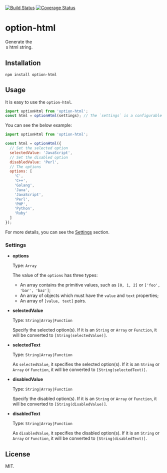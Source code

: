 [![Build Status](https://travis-ci.org/Alex1990/option-html.svg?branch=master)](https://travis-ci.org/Alex1990/option-html)
[![Coverage Status](https://coveralls.io/repos/github/Alex1990/option-html/badge.svg?branch=master)](https://coveralls.io/github/Alex1990/option-html?branch=master)

# option-html

Generate the <option>s html string.

## Installation

```shell
npm install option-html
```

## Usage

It is easy to use the `option-html`.

```js
import optionHtml from 'option-html';
const html = optionHtml(settings); // The `settings` is a configurable object
```

You can see the below example:

```js
import optionHtml from 'option-html';

const html = optionHtml({
  // Set the selected option
  selectedValue: 'JavaScript',
  // Set the disabled option
  disabledValue: 'Perl',
  // The options
  options: [
    'C',
    'C++',
    'Golang',
    'Java',
    'JavaScript',
    'Perl',
    'PHP',
    'Python',
    'Ruby'
  ]
});
```

For more details, you can see the [Settings](#settings) section.

### Settings

- **options**

  Type: `Array`

  The value of the `options` has three types:

  - An array contains the primitive values, such as `[0, 1, 2]` or `['foo', 'bar', 'baz']`;
  - An array of objects which must have the `value` and `text` properties;
  - An array of `[value, text]` pairs.

- **selectedValue**

  Type: `String|Array|Function`

  Specify the selected option(s). If it is an `String` or `Array` or `Function`, it will be 
  converted to `[String(selectedValue)]`.

- **selectedText**

  Type: `String|Array|Function`

  As `selectedValue`, it specifies the selected option(s). If it is an `String` or `Array` or 
  `Function`, it will be converted to `[String(selectedText)]`.

- **disabledValue**

  Type: `String|Array|Function`

  Specify the disabled option(s). If it is an `String` or `Array` or `Function`, it will be 
  converted to `[String(disabledValue)]`.

- **disabledText**

  Type: `String|Array|Function`

  As `disabledValue`, it specifies the disabled option(s). If it is an `String` or `Array` or 
  `Function`, it will be converted to `[String(disabledText)]`.

## License

MIT.
